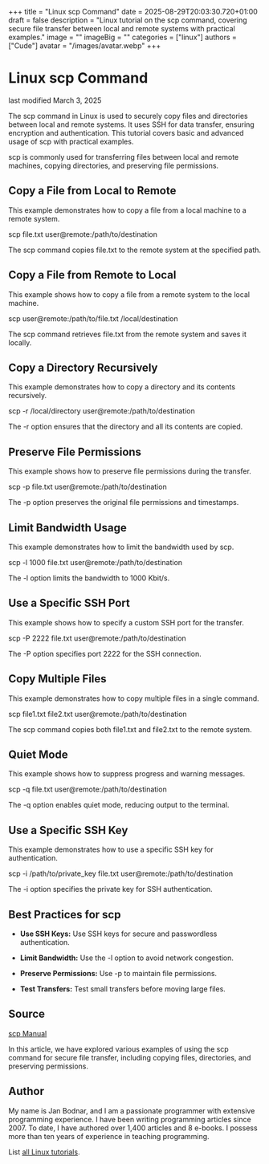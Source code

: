 +++
title = "Linux scp Command"
date = 2025-08-29T20:03:30.720+01:00
draft = false
description = "Linux tutorial on the scp command, covering secure file transfer between local and remote systems with practical examples."
image = ""
imageBig = ""
categories = ["linux"]
authors = ["Cude"]
avatar = "/images/avatar.webp"
+++

# Linux scp Command

last modified March 3, 2025

The scp command in Linux is used to securely copy files and
directories between local and remote systems. It uses SSH for data transfer,
ensuring encryption and authentication. This tutorial covers basic and advanced
usage of scp with practical examples.

scp is commonly used for transferring files between local and
remote machines, copying directories, and preserving file permissions.

## Copy a File from Local to Remote

This example demonstrates how to copy a file from a local machine to a remote
system.

scp file.txt user@remote:/path/to/destination

The scp command copies file.txt to the remote system
at the specified path.

## Copy a File from Remote to Local

This example shows how to copy a file from a remote system to the local machine.

scp user@remote:/path/to/file.txt /local/destination

The scp command retrieves file.txt from the remote
system and saves it locally.

## Copy a Directory Recursively

This example demonstrates how to copy a directory and its contents recursively.

scp -r /local/directory user@remote:/path/to/destination

The -r option ensures that the directory and all its contents
are copied.

## Preserve File Permissions

This example shows how to preserve file permissions during the transfer.

scp -p file.txt user@remote:/path/to/destination

The -p option preserves the original file permissions and
timestamps.

## Limit Bandwidth Usage

This example demonstrates how to limit the bandwidth used by scp.

scp -l 1000 file.txt user@remote:/path/to/destination

The -l option limits the bandwidth to 1000 Kbit/s.

## Use a Specific SSH Port

This example shows how to specify a custom SSH port for the transfer.

scp -P 2222 file.txt user@remote:/path/to/destination

The -P option specifies port 2222 for the SSH connection.

## Copy Multiple Files

This example demonstrates how to copy multiple files in a single command.

scp file1.txt file2.txt user@remote:/path/to/destination

The scp command copies both file1.txt and
file2.txt to the remote system.

## Quiet Mode

This example shows how to suppress progress and warning messages.

scp -q file.txt user@remote:/path/to/destination

The -q option enables quiet mode, reducing output to the terminal.

## Use a Specific SSH Key

This example demonstrates how to use a specific SSH key for authentication.

scp -i /path/to/private_key file.txt user@remote:/path/to/destination

The -i option specifies the private key for SSH authentication.

## Best Practices for scp

- **Use SSH Keys:** Use SSH keys for secure and passwordless authentication.

- **Limit Bandwidth:** Use the -l option to avoid network congestion.

- **Preserve Permissions:** Use -p to maintain file permissions.

- **Test Transfers:** Test small transfers before moving large files.

## Source

[scp Manual](https://linux.die.net/man/1/scp)

In this article, we have explored various examples of using the scp
command for secure file transfer, including copying files, directories, and
preserving permissions.

## Author

My name is Jan Bodnar, and I am a passionate programmer with extensive
programming experience. I have been writing programming articles since 2007.
To date, I have authored over 1,400 articles and 8 e-books. I possess more
than ten years of experience in teaching programming.

List [all Linux tutorials](/all/#linux).